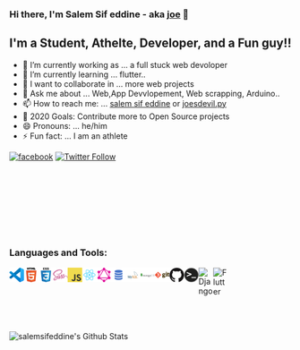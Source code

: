 ### Hi there, I'm Salem Sif eddine - aka [joe][facebook] 👋
## I'm a Student, Athelte, Developer, and a Fun guy!!

- 🔭 I’m currently working as ... a full stuck web devoloper 
- 🌱 I’m currently learning ... flutter..
- 🤔 I want to collaborate in ... more web projects 
- 💬 Ask me about ... Web,App Devvlopement, Web scrapping, Arduino..
- 📫 How to reach me: ... [salem sif eddine][facebook] or [joesdevil.py][instagram]
- 🥅 2020 Goals: Contribute more to Open Source projects
- 😄 Pronouns: ... he/him
- ⚡ Fun fact: ... I am an athlete 


 

[![facebook](https://img.shields.io/website?label=instagram.com&style=for-the-badge&url=https%3A%2F%2Fcodestackr.com)](https://www.instagram.com/joesdevil.py/)
[![Twitter Follow](https://img.shields.io/github/followers/salemsifeddine?style=social)](https://github.com/salemsifeddine)

<br></br>
-----
<br></br>
### Languages and Tools:

[<img align="left" alt="Visual Studio Code" width="26px" src="https://raw.githubusercontent.com/github/explore/80688e429a7d4ef2fca1e82350fe8e3517d3494d/topics/visual-studio-code/visual-studio-code.png" />][instagram]
[<img align="left" alt="HTML5" width="26px" src="https://raw.githubusercontent.com/github/explore/80688e429a7d4ef2fca1e82350fe8e3517d3494d/topics/html/html.png" />][instagram]
[<img align="left" alt="CSS3" width="26px" src="https://raw.githubusercontent.com/github/explore/80688e429a7d4ef2fca1e82350fe8e3517d3494d/topics/css/css.png" />][instagram]
[<img align="left" alt="Sass" width="26px" src="https://raw.githubusercontent.com/github/explore/80688e429a7d4ef2fca1e82350fe8e3517d3494d/topics/sass/sass.png" />][instagram]
[<img align="left" alt="JavaScript" width="26px" src="https://raw.githubusercontent.com/github/explore/80688e429a7d4ef2fca1e82350fe8e3517d3494d/topics/javascript/javascript.png" />][instagram]
[<img align="left" alt="React" width="26px" src="https://raw.githubusercontent.com/github/explore/80688e429a7d4ef2fca1e82350fe8e3517d3494d/topics/react/react.png" />][instagram]
[<img align="left" alt="GraphQL" width="26px" src="https://raw.githubusercontent.com/github/explore/80688e429a7d4ef2fca1e82350fe8e3517d3494d/topics/graphql/graphql.png" />][instagram]
[<img align="left" alt="SQL" width="26px" src="https://raw.githubusercontent.com/github/explore/80688e429a7d4ef2fca1e82350fe8e3517d3494d/topics/sql/sql.png" />][instagram]
[<img align="left" alt="MySQL" width="26px" src="https://raw.githubusercontent.com/github/explore/80688e429a7d4ef2fca1e82350fe8e3517d3494d/topics/mysql/mysql.png" />][instagram]
[<img align="left" alt="MongoDB" width="26px" src="https://raw.githubusercontent.com/github/explore/80688e429a7d4ef2fca1e82350fe8e3517d3494d/topics/mongodb/mongodb.png" />][instagram]
[<img align="left" alt="Git" width="26px" src="https://raw.githubusercontent.com/github/explore/80688e429a7d4ef2fca1e82350fe8e3517d3494d/topics/git/git.png" />][instagram]
[<img align="left" alt="GitHub" width="26px" src="https://raw.githubusercontent.com/github/explore/78df643247d429f6cc873026c0622819ad797942/topics/github/github.png" />][instagram]
[<img align="left" alt="Terminal" width="26px" src="https://raw.githubusercontent.com/github/explore/80688e429a7d4ef2fca1e82350fe8e3517d3494d/topics/terminal/terminal.png" />][instagram]
[<img align="left" alt="Django" width="26px" src="https://brandslogos.com/wp-content/uploads/images/large/django-logo.png" />][instagram]
[<img align="left" alt="Flutter" width="26px" src="https://image.pngaaa.com/955/5042955-middle.png"/>][instagram]

<br></br>
-----
<br></br>
<img align="left" alt="salemsifeddine's Github Stats" src="https://github-readme-stats.vercel.app/api?username=salemsifeddine&&show_icons=true&hide_border=true" />

[facebook]: https://www.facebook.com/Sifoutony/

[instagram]: https://www.instagram.com/joesdevil.py/
